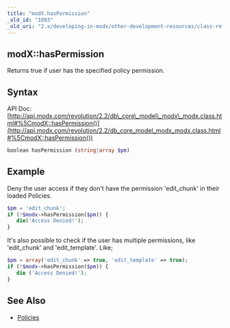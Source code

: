 ```yaml
---
title: "modX.hasPermission"
_old_id: "1083"
_old_uri: "2.x/developing-in-modx/other-development-resources/class-reference/modx/modx.haspermission"
---
```


## modX::hasPermission

 Returns true if user has the specified policy permission.

## Syntax

 API Doc: [http://api.modx.com/revolution/2.2/db\_core\_model\_modx\_modx.class.html#%5CmodX::hasPermission()](http://api.modx.com/revolution/2.2/db_core_model_modx_modx.class.html#%5CmodX::hasPermission())

 ``` php 
boolean hasPermission (string|array $pm)

```

## Example

 Deny the user access if they don't have the permission 'edit\_chunk' in their loaded Policies.

 ``` php 
$pm = 'edit_chunk';
if (!$modx->hasPermission($pm)) {
    die('Access Denied!');
}

```

 It's also possible to check if the user has multiple permissions, like 'edit\_chunk' and 'edit\_template'. Like;

 ``` php 
$pm = array('edit_chunk' => true, 'edit_template' => true);
if (!$modx->hasPermission($pm)) {
    die ('Access Denied!');
}

```

## See Also

- [Policies](administering-your-site/security/policies "Policies")